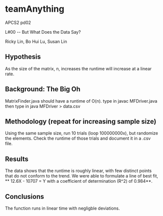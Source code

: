 # teamAnything #
APCS2 pd02

L#00 -- But What Does the Data Say?

Ricky Lin, Bo Hui Lu, Susan Lin

## Hypothesis ## 
As the size of the matrix, n, increases the runtime will increase at a linear rate.

## Background: The Big Oh ##
MatrixFinder.java should have a runtime of O(n).
type in javac MFDriver.java
then type in java MFDriver > data.csv

## Methodology (repeat for increasing sample size) ##
Using the same sample size, run 10 trials (loop 100000000x), but randomize the elements. Check the runtime of those trials and document it in a .csv file.

## Results ##
The data shows that the runtime is roughly linear, with few distinct points that do not conform to the trend. We were able to formulate a line of best fit, ** 12.6X - 10707 = Y with a coefficient of determination (R^2) of 0.984**.  

## Conclusions ##
The function runs in linear time with negligble deviations. 